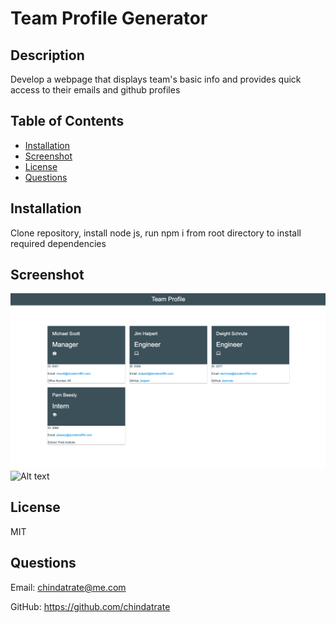 # Team Profile Generator
    
## Description
Develop a webpage that displays team's basic info and provides quick access to their emails and github profiles

## Table of Contents
* [Installation](#installation)
* [Screenshot](#screenshot)
* [License](#license)
* [Questions](#questions)

## Installation
Clone repository, install node js, run npm i from root directory to install required dependencies

## Screenshot
![Alt text](styles/image/screenshot.png)
![Alt text](https://drive.google.com/file/d/1l_dG4DjmBLLzLCggl7YS9mISRedbVWVh/view)

## License
MIT

## Questions
Email: chindatrate@me.com

GitHub: https://github.com/chindatrate